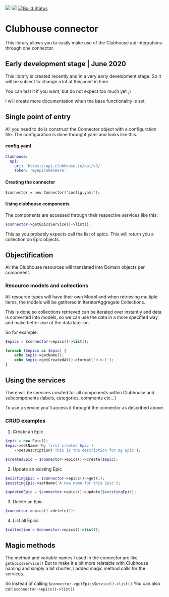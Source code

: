 <a href="https://codeclimate.com/github/LarsNieuwenhuizen/ClubhouseConnector/maintainability"><img src="https://api.codeclimate.com/v1/badges/9d0b03e99be71ba6c335/maintainability" /></a>
<a href="https://codeclimate.com/github/LarsNieuwenhuizen/ClubhouseConnector/test_coverage"><img src="https://api.codeclimate.com/v1/badges/9d0b03e99be71ba6c335/test_coverage" /></a>
[![Build Status](https://travis-ci.org/LarsNieuwenhuizen/ClubhouseConnector.svg?branch=master)](https://travis-ci.org/LarsNieuwenhuizen/ClubhouseConnector)

# Clubhouse connector

This library allows you to easily make use of
the Clubhouse api integrations through one connector.

## Early development stage | June 2020
This library is created recently and in a very early development stage.
So it will be subject to change a lot at this point in time.

You can test it if you want, but do not expect too much yet ;)

I will create more documentation when the base functionality is set. 

## Single point of entry
All you need to do is construct the Connector object with a configuration file.
The configuration is done throught yaml and looks like this.

#### config.yaml
```yaml
Clubhouse:
  api:
    uri: 'https://api.clubhouse.io/api/v3/'
    token: 'myApiTokenHere'
```

#### Creating the connector

```phph
$connector = new Connector('config.yaml');
```

#### Using clubhouse components
The components are accessed through their respective services like this:

```php
$connector->getEpicsService()->list();
```

This as you probably expects call the list of epics.
This will return you a collection on Epic objects.

## Objectification
All the Clubhouse resources will translated into Domain objects per component.

### Resource models and collections
All resource types will have their own Model and when retrieving multiple items,
the models will be gathered in IteratorAggregate Collections.

This is done so collections retrieved can be iterated over instantly and data is converted into
models, so we can use the data in a more specified way and make better use of the data later on.

So for example:

```php
$epics = $connector->epics()->list();

foreach ($epics as $epic) {
    echo $epic->getName();
    echo $epic->getCreatedAt()->format('d-m-Y');
}
```

## Using the services

There will be services created for all components within Clubhouse and subcomponents (labels, categories, comments etc...)

To use a service you'll access it throught the connector as described above.

### CRUD examples

1. Create an Epic

```php
$epic = new Epic();
$epic->setName('My first created Epic')
    ->setDescription('This is the description for my Epic');

$createdEpic = $connector->epics()->create($epic);
```

2. Update an existing Epic
```php
$existingEpic = $connector->epics()->get(1);
$existingEpic->setName('A new name for this Epic');

$updatedEpic = $connector->epics()->update($existingEpic);
```

3. Delete an Epic
```php
$connector->epics()->delete(1);
```

4. List all Epics
```php
$collection = $connector->epics()->list();
```

## Magic methods
The method and variable names I used in the connector are like `getEpicsService()`
But to make it a bit more relatable with Clubhouse naming and simply a bit shorter,
I added magic method calls for the services.

So instead of calling `$connector->getEpicsService()->list()`
You can also call `$connector->epics()->list()`
